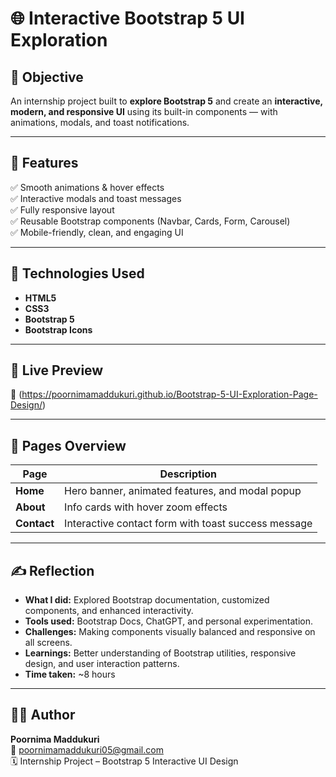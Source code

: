 # 🌐 Interactive Bootstrap 5 UI Exploration

## 🎯 Objective
An internship project built to **explore Bootstrap 5** and create an **interactive, modern, and responsive UI** using its built-in components — with animations, modals, and toast notifications.

---

## 🧩 Features
✅ Smooth animations & hover effects  
✅ Interactive modals and toast messages  
✅ Fully responsive layout  
✅ Reusable Bootstrap components (Navbar, Cards, Form, Carousel)  
✅ Mobile-friendly, clean, and engaging UI  

---

## 🧰 Technologies Used
- **HTML5**
- **CSS3**
- **Bootstrap 5**
- **Bootstrap Icons**

---

## 🚀 Live Preview
🔗 (https://poornimamaddukuri.github.io/Bootstrap-5-UI-Exploration-Page-Design/)

---

## 📘 Pages Overview
| Page | Description |
|------|--------------|
| **Home** | Hero banner, animated features, and modal popup |
| **About** | Info cards with hover zoom effects |
| **Contact** | Interactive contact form with toast success message |

---

## ✍️ Reflection
- **What I did:** Explored Bootstrap documentation, customized components, and enhanced interactivity.  
- **Tools used:** Bootstrap Docs, ChatGPT, and personal experimentation.  
- **Challenges:** Making components visually balanced and responsive on all screens.  
- **Learnings:** Better understanding of Bootstrap utilities, responsive design, and user interaction patterns.  
- **Time taken:** ~8 hours  

---

## 👩‍💻 Author
**Poornima Maddukuri**  
📧 poornimamaddukuri05@gmail.com  
🗓️ Internship Project – Bootstrap 5 Interactive UI Design



